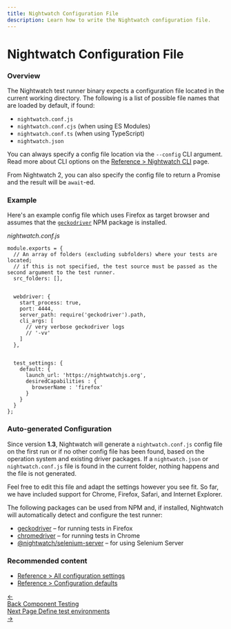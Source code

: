 ```yaml
---
title: Nightwatch Configuration File
description: Learn how to write the Nightwatch configuration file.
---
```


<div class="page-header"><h1>Nightwatch Configuration File</h1></div>

### Overview
The Nightwatch test runner binary expects a configuration file located in the current working directory. The following is a list of possible file names that are loaded by default, if found:
- `nightwatch.conf.js`
- `nightwatch.conf.cjs` (when using ES Modules)
- `nightwatch.conf.ts` (when using TypeScript)
- `nightwatch.json`

You can always specify a config file location via the `--config` CLI argument. Read more about CLI options on the [Reference > Nightwatch CLI](/guide/nightwatch-cli/command-line-options.html) page.

<div class="alert alert-info">
From Nightwatch 2, you can also specify the config file to return a Promise and the result will be <code>await</code>-ed.
</div>

### Example
Here's an example config file which uses Firefox as target browser and assumes that the [`geckodriver`](https://www.npmjs.com/package/geckodriver) NPM package is installed.

<div class="sample-test"><i>nightwatch.conf.js</i>
<pre class="line-numbers" data-language="javascript"><code class="language-javascript">module.exports = {
  // An array of folders (excluding subfolders) where your tests are located;
  // if this is not specified, the test source must be passed as the second argument to the test runner.
  src_folders: [],
  <br>
  webdriver: {
    start_process: true,
    port: 4444,
    server_path: require('geckodriver').path,
    cli_args: [
      // very verbose geckodriver logs
      // '-vv'
    ]
  },
  <br>
  test_settings: {
    default: {
      launch_url: 'https://nightwatchjs.org',
      desiredCapabilities : {
        browserName : 'firefox'
      }
    }
  }
};
</code></pre></div>

### Auto-generated Configuration
Since version **1.3**, Nightwatch will generate a `nightwatch.conf.js` config file on the first run or if no other config file has been found, based on the operation system and existing driver packages.
If a `nightwatch.json` or `nightwatch.conf.js` file is found in the current folder, nothing happens and the file is not generated.

Feel free to edit this file and adapt the settings however you see fit. So far, we have included support for Chrome, Firefox, Safari, and Internet Explorer.

The following packages can be used from NPM and, if installed, Nightwatch will automatically detect and configure the test runner:

- [geckodriver][2] – for running tests in Firefox
- [chromedriver][3] – for running tests in Chrome
- [@nightwatch/selenium-server][4] – for using Selenium Server
  
[1]:    /gettingstarted/installation/#install-webdriver
[2]:    https://www.npmjs.com/package/geckodriver
[3]:    https://www.npmjs.com/package/chromedriver
[4]:    https://www.npmjs.com/package/@nightwatch/selenium-server


### Recommended content
- [Reference > All configuration settings](/guide/reference/settings.html)
- [Reference > Configuration defaults](/guide/reference/defaults.html)

 <div class="doc-pagination pt-40">
  <div class="previous">
    <a href="/guide/concepts/component-testing.html">
      <span>←</span>
        <div class="d-flex flex-column">
          <span class="smallT">Back</span>
          <span class="bigT">Component Testing</span>
        </div>
    </a>
  </div>
  <div class="next">
    <a href="/guide/configuration/define-test-environments.html">
        <div class="d-flex flex-column">
          <span class="smallT">Next Page</span>
          <span class="bigT">Define test environments</span>
        </div>
        <span>→</span>
    </a>
  </div>
</div>